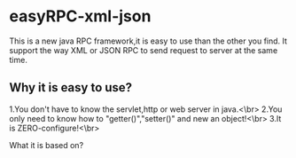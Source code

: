 # easyRPC-xml-json
This is a new java RPC framework,it is easy to use than the other you find.
It support the way XML or JSON RPC to send request to server at the same time.

## Why it is easy to use?
1.You don't have to know the servlet,http or web server in java.<\br>
2.You only need to know how to "getter()","setter()" and new an object!<\br>
3.It is ZERO-configure!<\br>
 
What it is based on?
